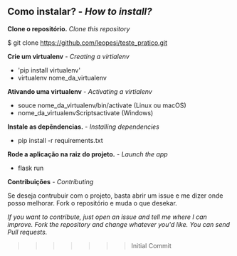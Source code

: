 ## Como instalar? - *How to install?*

**Clone o repositório.**
*Clone this repository*

$ git clone https://github.com/leopesi/teste_pratico.git

**Crie um virtualenv** - *Creating a virtialenv*

- 'pip install virtualenv'
- virtualenv nome_da_virtualenv

**Ativando uma virtualenv** - *Activating a virtialenv*

- souce nome_da_virtualenv/bin/activate (Linux ou macOS)
- nome_da_virtualenvScriptsactivate (Windows)

**Instale as depêndencias.** - *Installing dependencies*
- pip install -r requirements.txt

**Rode a aplicação na raiz do projeto.** - *Launch the app*
- flask run

**Contribuições** - *Contributing*

Se deseja contrubuir com o projeto, basta abrir um issue e me dizer onde posso melhorar. Fork o repositório e muda o que desekar. 

*If you want to contribute, just open an issue and tell me where I can improve. Fork the repository and change whatever you'd like. You can send Pull requests.*
>>>>>>> Initial Commit

